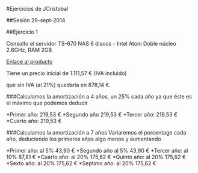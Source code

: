 #Ejercicios de JCristobal


##Sesión 29-sept-2014

##Ejercicio 1

Consulto el servidor TS-670 NAS 6 discos - Intel Atom Doble núcleo 2.6GHz, RAM 2GB

[Enlace al producto](http://qloudea.com/catalog/product/view/id/2481?gclid=CjwKEAjwhqShBRDS95LciqqaonISJADj1rgaQfhaESZeoiISz-U8dcOQ74W02TrdbISaoKDFUQjPLBoCjHfw_wcB)

Tiene un precio inicial de 1.111,57 € (IVA incluido)

que sin IVA (al 21%) quedaría en 878,14 €.

###Calculamos la amortización a 4 años, un 25% cada año ya que éste es el máximo que podemos deducir

*Primer año:  219,53 €
*Segundo año  219,53 €
*Tercer año:  219,53 €
*Cuarto año:  219,53 €


###Calculamos la amortización a 7 años
Variaremos el porcentage cada año, deduciendo los primeros años algo menos y aumentando

*Primer año: al 5%  43,90 €
*Segundo año al 5% 43,90 €
*Tercer año:  al 10%  87,81 €
*Cuarto año:  al 20%  175,62 €
*Quinto año:  al 20%  175,62 €
*Sexto año:  al 20%   175,62 €
*Septimo año:  al 20%  175,62 €



